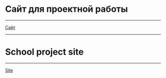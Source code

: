 # Сайт для проектной работы
___
[Сайт](https://zenddistraught.github.io/schoolsite/index.html)
___

# School project site
___
[Site](https://zenddistraught.github.io/schoolsite/index.html)


